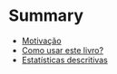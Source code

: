 # Summary

* [Motivação]()
* [Como usar este livro?](como_usar/como_usar.md)
* [Estatísticas descritivas](estat_descritivas/stat_descrit.md)
